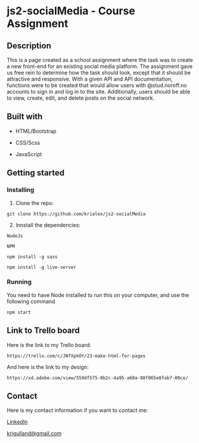 # js2-socialMedia - Course Assignment

## Description

This is a page created as a school assignment where the task was to create a new front-end for an existing social media platform. The assignment gave us free rein to determine how the task should look, except that it should be attractive and responsive. With a given API and API documentation, functions were to be created that would allow users with @stud.noroff.no accounts to sign in and log in to the site. Additionally, users should be able to view, create, edit, and delete posts on the social network.

## Built with

- HTML/Bootstrap

- CSS/Scss

- JavaScript

## Getting started

### Installing

1. Clone the repo:

```
git clone https://github.com/krialex/js2-socialMedia
```

2. Innstall the dependencies:

```
NodeJs
```

```
NPM
```

```
npm install -g sass
```

```
npm install -g live-server
```

### Running

You need to have Node installed to run this on your computer, and use the following command

```
npm start
```

## Link to Trello board

Here is the link to my Trello board:

```
https://trello.com/c/JNfXpkOY/23-make-html-for-pages
```

And here is the link to my design:

```
https://xd.adobe.com/view/559df575-0b2c-4a95-a60a-88f065e8fab7-00ce/
```

## Contact

Here is my contact information if you want to contact me:

[LinkedIn](https://www.linkedin.com/feed/?trk=guest_homepage-basic_nav-header-signin "KristineAlexandersen profile")

<krigulland@gmail.com>
